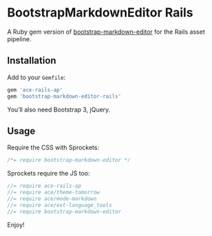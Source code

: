 # BootstrapMarkdownEditor Rails

A Ruby gem version of [bootstrap-markdown-editor](https://github.com/inacho/bootstrap-markdown-editor) for the Rails asset pipeline.

## Installation

Add to your `Gemfile`:

``` ruby
gem 'ace-rails-ap'
gem 'bootstrap-markdown-editor-rails'
```

You’ll also need Bootstrap 3, jQuery.

## Usage

Require the CSS with Sprockets:

``` css
/*= require bootstrap-markdown-editor */
```

Sprockets require the JS too:

``` javascript
//= require ace-rails-ap
//= require ace/theme-tomorrow
//= require ace/mode-markdown
//= require ace/ext-language_tools
//= require bootstrap-markdown-editor
```

Enjoy!